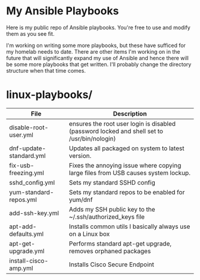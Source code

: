 # My Ansible Playbooks
Here is my public repo of Ansible playbooks. You're free to use and modify them as you see fit.

I'm working on writing some more playbooks, but these have sufficed for my homelab needs to date. There are other items I'm working on in the future that will significantly expand my use of Ansible and hence there will be some more playbooks that get written. I'll probably change the directory structure when that time comes.

# linux-playbooks/
| File                          | Description                                                                                       |
|-------------------------------|---------------------------------------------------------------------------------------------------|
| disable-root-user.yml         | ensures the root user login is disabled (password locked and shell set to /usr/bin/nologin)       |
| dnf-update-standard.yml       | Updates all packaged on system to latest version.                                                 |
| fix-usb-freezing.yml          | Fixes the annoying issue where copying large files from USB causes system lockup.                 |
| sshd_config.yml               | Sets my standard SSHD config                                                                      |
| yum-standard-repos.yml        | Sets my standard repos to be enabled for yum/dnf                                                  |
| add-ssh-key.yml               | Adds my SSH public key to the ~/.ssh/authorized_keys file                                         |
| apt-add-defaults.yml          | Installs common utils I basically always use on a Linux box                                       |
| apt-get-upgrade.yml           | Performs standard apt-get upgrade, removes orphaned packages                                      |
| install-cisco-amp.yml         | Installs Cisco Secure Endpoint                                                                    |

